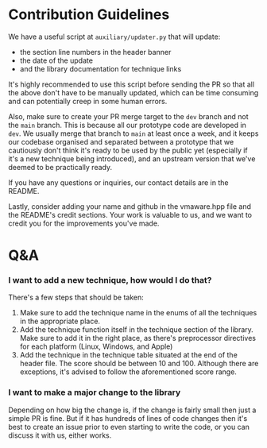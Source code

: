 # Contribution Guidelines

We have a useful script at `auxiliary/updater.py` that will update:
- the section line numbers in the header banner
- the date of the update
- and the library documentation for technique links

It's highly recommended to use this script before sending the PR so that all the above don't have to be manually updated, which can be time consuming and can potentially creep in some human errors. 

Also, make sure to create your PR merge target to the `dev` branch and not the `main` branch. This is because all our prototype code are developed in `dev`. We usually merge that branch to `main` at least once a week, and it keeps our codebase organised and separated between a prototype that we cautiously don't think it's ready to be used by the public yet (especially if it's a new technique being introduced), and an upstream version that we've deemed to be practically ready.

If you have any questions or inquiries, our contact details are in the README.

Lastly, consider adding your name and github in the vmaware.hpp file and the README's credit sections. Your work is valuable to us, and we want to credit you for the improvements you've made. 


# Q&A
### I want to add a new technique, how would I do that?
There's a few steps that should be taken:
1. Make sure to add the technique name in the enums of all the techniques in the appropriate place.
2. Add the technique function itself in the technique section of the library. Make sure to add it in the right place, as there's preprocessor directives for each platform (Linux, Windows, and Apple)
3. Add the technique in the technique table situated at the end of the header file. The score should be between 10 and 100. Although there are exceptions, it's advised to follow the aforementioned score range.


### I want to make a major change to the library
Depending on how big the change is, if the change is fairly small then just a simple PR is fine. But if it has hundreds of lines of code changes then it's best to create an issue prior to even starting to write the code, or you can discuss it with us, either works.